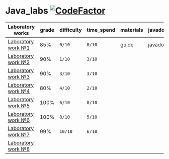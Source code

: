 # Java_labs [![CodeFactor](https://www.codefactor.io/repository/github/worthant/java_labs/badge)](https://www.codefactor.io/repository/github/worthant/java_labs)
| Laboratory works             | grade | difficulty | time_spend | materials                              | javadoc                                          |
|------------------------------|-------|------------|------------|----------------------------------------|--------------------------------------------------|
| [Laboratory work №1](./lab1) | 85%   | `0/10`     | `0/10`     | [guide](./docs/guides/lab5_guide1.pdf) | [javadoc](https://worthant.github.io/Java_labs/) |
| [Laboratory work №2](./lab2) | 90%   | `1/10`     | `3/10`     |                                        |                                                  |
| [Laboratory work №3](./lab3) | 90%   | `3/10`     | `3/10`     |                                        |                                                  |
| [Laboratory work №4](./lab4) | 80%   | `4/10`     | `2/10`     |                                        |                                                  |
| [Laboratory work №5](./lab5) | 100%  | `6/10`     | `8/10`     |                                        |                                                  |
| [Laboratory work №6](./lab6) | 100%  | `8/10`     | `5/10`     |                                        |                                                  |
| [Laboratory work №7](./lab7) | 99%   | `10/10`    | `6/10`     |                                        |                                                  |
| [Laboratory work №8](./lab8) |       |            |            |                                        |                                                  |

